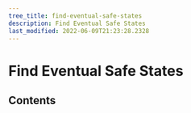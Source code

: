 ```yaml
---
tree_title: find-eventual-safe-states
description: Find Eventual Safe States
last_modified: 2022-06-09T21:23:28.2328
---
```


# Find Eventual Safe States

## Contents
